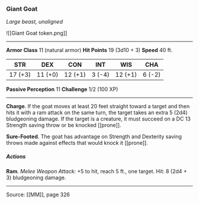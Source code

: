 ### Giant Goat
_Large beast, unaligned_

![[Giant Goat token.png]]


---

**Armor Class** 11 (natural armor)
**Hit Points** 19 (3d10 + 3)
**Speed** 40 ft.

| STR     | DEX     | CON     | INT     | WIS     | CHA     |
|---------|---------|---------|---------|---------|---------|
| 17 (+3) | 11 (+0) | 12 (+1) | 3 (-4) | 12 (+1) | 6 (-2) |

**Passive Perception** 11
**Challenge** 1/2 (100 XP)

---

**Charge**. If the goat moves at least 20 feet straight toward a target and then hits it with a ram attack on the same turn, the target takes an extra 5 (2d4) bludgeoning damage. If the target is a creature, it must succeed on a DC 13 Strength saving throw or be knocked [[prone]].

**Sure-Footed**. The goat has advantage on Strength and Dexterity saving throws made against effects that would knock it [[prone]].

##### Actions
**Ram**. _Melee Weapon Attack:_ +5 to hit, reach 5 ft., one target. Hit: 8 (2d4 + 3) bludgeoning damage.


---

Source: [[MM]], page 326
